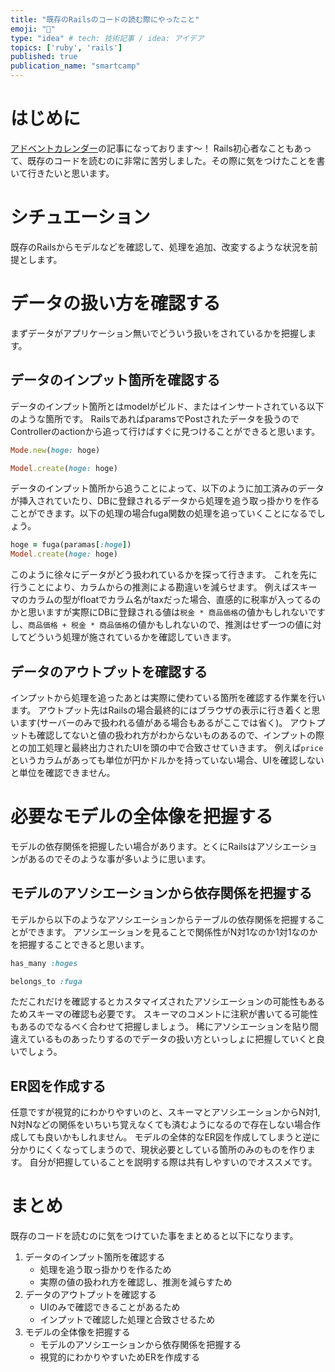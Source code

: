 ```yaml
---
title: "既存のRailsのコードの読む際にやったこと"
emoji: "🐞"
type: "idea" # tech: 技術記事 / idea: アイデア
topics: ['ruby', 'rails']
published: true
publication_name: "smartcamp"
---
```


# はじめに

[アドベントカレンダー](https://qiita.com/advent-calendar/2024/ctoa-24)の記事になっております〜！
Rails初心者なこともあって、既存のコードを読むのに非常に苦労しました。その際に気をつけたことを書いて行きたいと思います。

# シチュエーション

既存のRailsからモデルなどを確認して、処理を追加、改変するような状況を前提とします。

# データの扱い方を確認する

まずデータがアプリケーション無いでどういう扱いをされているかを把握します。

## データのインプット箇所を確認する

データのインプット箇所とはmodelがビルド、またはインサートされている以下のような箇所です。
RailsであればparamsでPostされたデータを扱うのでControllerのactionから追って行けばすぐに見つけることができると思います。

```ruby
Mode.new(hoge: hoge)
```

```ruby
Model.create(hoge: hoge)
```

データのインプット箇所から追うことによって、以下のように加工済みのデータが挿入されていたり、DBに登録されるデータから処理を追う取っ掛かりを作ることができます。以下の処理の場合fuga関数の処理を追っていくことになるでしょう。

```ruby
hoge = fuga(paramas[:hoge])
Model.create(hoge: hoge)
```

このように徐々にデータがどう扱われているかを探って行きます。
これを先に行うことにより、カラムからの推測による勘違いを減らせます。
例えばスキーマのカラムの型がfloatでカラム名がtaxだった場合、直感的に税率が入ってるのかと思いますが実際にDBに登録される値は`税金 * 商品価格`の値かもしれないですし、`商品価格 + 税金 * 商品価格`の値かもしれないので、推測はせず一つの値に対してどういう処理が施されているかを確認していきます。

## データのアウトプットを確認する

インプットから処理を追ったあとは実際に使わている箇所を確認する作業を行います。
アウトプット先はRailsの場合最終的にはブラウザの表示に行き着くと思います(サーバーのみで扱われる値がある場合もあるがここでは省く)。
アウトプットも確認してないと値の扱われ方がわからないものあるので、インプットの際との加工処理と最終出力されたUIを頭の中で合致させていきます。
例えば`price`というカラムがあっても単位が円かドルかを持っていない場合、UIを確認しないと単位を確認できません。

# 必要なモデルの全体像を把握する
モデルの依存関係を把握したい場合があります。とくにRailsはアソシエーションがあるのでそのような事が多いように思います。

## モデルのアソシエーションから依存関係を把握する
モデルから以下のようなアソシエーションからテーブルの依存関係を把握することができます。
アソシエーションを見ることで関係性がN対1なのか1対1なのかを把握することできると思います。

```ruby
has_many :hoges
```

```ruby
belongs_to :fuga
```

ただこれだけを確認するとカスタマイズされたアソシエーションの可能性もあるためスキーマの確認も必要です。
スキーマのコメントに注釈が書いてる可能性もあるのでなるべく合わせて把握しましょう。
稀にアソシエーションを貼り間違えているものあったりするのでデータの扱い方といっしょに把握していくと良いでしょう。

## ER図を作成する

任意ですが視覚的にわかりやすいのと、スキーマとアソシエーションからN対1, N対Nなどの関係をいちいち覚えなくても済むようになるので存在しない場合作成しても良いかもしれません。
モデルの全体的なER図を作成してしまうと逆に分かりにくくなってしまうので、現状必要としている箇所のみのものを作ります。
自分が把握していることを説明する際は共有しやすいのでオススメです。

# まとめ
既存のコードを読むのに気をつけていた事をまとめると以下になります。

1. データのインプット箇所を確認する
    - 処理を追う取っ掛かりを作るため
    - 実際の値の扱われ方を確認し、推測を減らすため
2. データのアウトプットを確認する
    - UIのみで確認できることがあるため
    - インプットで確認した処理と合致させるため
3. モデルの全体像を把握する
    - モデルのアソシエーションから依存関係を把握する
    - 視覚的にわかりやすいためERを作成する
